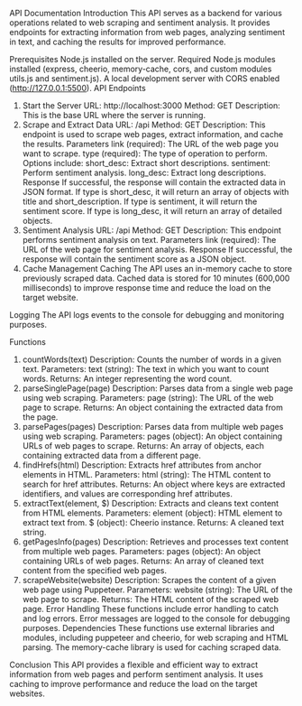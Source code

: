 API Documentation
Introduction
This API serves as a backend for various operations related to web scraping and sentiment analysis. It provides endpoints for extracting information from web pages, analyzing sentiment in text, and caching the results for improved performance.

Prerequisites
Node.js installed on the server.
Required Node.js modules installed (express, cheerio, memory-cache, cors, and custom modules utils.js and sentiment.js).
A local development server with CORS enabled (http://127.0.0.1:5500).
API Endpoints
1. Start the Server
URL: http://localhost:3000
Method: GET
Description: This is the base URL where the server is running.
2. Scrape and Extract Data
URL: /api
Method: GET
Description: This endpoint is used to scrape web pages, extract information, and cache the results.
Parameters
link (required): The URL of the web page you want to scrape.
type (required): The type of operation to perform. Options include:
short_desc: Extract short descriptions.
sentiment: Perform sentiment analysis.
long_desc: Extract long descriptions.
Response
If successful, the response will contain the extracted data in JSON format.
If type is short_desc, it will return an array of objects with title and short_description.
If type is sentiment, it will return the sentiment score.
If type is long_desc, it will return an array of detailed objects.
3. Sentiment Analysis
URL: /api
Method: GET
Description: This endpoint performs sentiment analysis on text.
Parameters
link (required): The URL of the web page for sentiment analysis.
Response
If successful, the response will contain the sentiment score as a JSON object.
4. Cache Management
Caching
The API uses an in-memory cache to store previously scraped data. Cached data is stored for 10 minutes (600,000 milliseconds) to improve response time and reduce the load on the target website.

Logging
The API logs events to the console for debugging and monitoring purposes.

Functions
1. countWords(text)
Description: Counts the number of words in a given text.
Parameters:
text (string): The text in which you want to count words.
Returns:
An integer representing the word count.
2. parseSinglePage(page)
Description: Parses data from a single web page using web scraping.
Parameters:
page (string): The URL of the web page to scrape.
Returns:
An object containing the extracted data from the page.
3. parsePages(pages)
Description: Parses data from multiple web pages using web scraping.
Parameters:
pages (object): An object containing URLs of web pages to scrape.
Returns:
An array of objects, each containing extracted data from a different page.
4. findHrefs(html)
Description: Extracts href attributes from anchor elements in HTML.
Parameters:
html (string): The HTML content to search for href attributes.
Returns:
An object where keys are extracted identifiers, and values are corresponding href attributes.
5. extractText(element, $)
Description: Extracts and cleans text content from HTML elements.
Parameters:
element (object): HTML element to extract text from.
$ (object): Cheerio instance.
Returns:
A cleaned text string.
6. getPagesInfo(pages)
Description: Retrieves and processes text content from multiple web pages.
Parameters:
pages (object): An object containing URLs of web pages.
Returns:
An array of cleaned text content from the specified web pages.
7. scrapeWebsite(website)
Description: Scrapes the content of a given web page using Puppeteer.
Parameters:
website (string): The URL of the web page to scrape.
Returns:
The HTML content of the scraped web page.
Error Handling
These functions include error handling to catch and log errors.
Error messages are logged to the console for debugging purposes.
Dependencies
These functions use external libraries and modules, including puppeteer and cheerio, for web scraping and HTML parsing.
The memory-cache library is used for caching scraped data.

Conclusion
This API provides a flexible and efficient way to extract information from web pages and perform sentiment analysis. It uses caching to improve performance and reduce the load on the target websites.